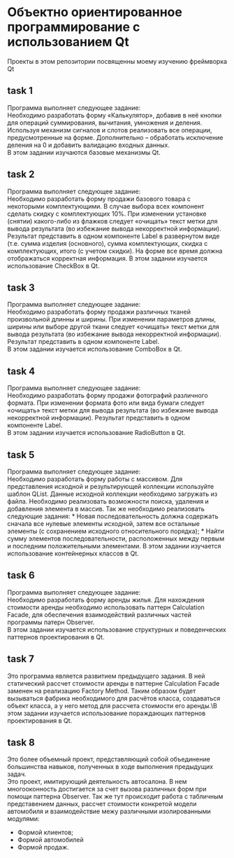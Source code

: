 # Объектно ориентированное программирование с использованием Qt
Проекты в этом репозитории посвященны моему изучению фреймворка Qt
## task 1
Программа выполняет следующее задание:\
Необходимо разработать форму «Калькулятор», добавив в неё кнопки для операций суммирования, вычитания, умножения и деления. Используя механизм сигналов и слотов реализовать все операции, предусмотренные на форме. Дополнительно – обработать исключение деления на 0 и добавить валидацию входных данных.\
В этом задании изучаются базовые механизмы Qt.
## task 2
Программа выполняет следующее задание:\
Необходимо разработать форму продажи базового товара с некоторыми комплектующими. В случае выбора всех компонент сделать скидку с комплектующих 10%. При изменении установке (снятии) какого-либо из флажков следует «очищать» текст метки для вывода результата (во избежание вывода некорректной информации). Результат представить в одном компоненте Label в развернутом виде (т.е. сумма изделия (основного), сумма комплектующих, скидка с комплектующих, итого (с учетом скидки). На форме все время должна отображаться корректная информация.
В этом задании изучается использование CheckBox в Qt.
## task 3
Программа выполняет следующее задание:\
Необходимо разработать форму продажи различных тканей произвольной длинны и ширины. При изменении параметров длины, ширины или выборе другой ткани следует «очищать» текст метки для вывода результата (во избежание вывода некорректной информации). Результат представить в одном компоненте Label.\
В этом задании изучается использование ComboBox в Qt.
## task 4
Программа выполняет следующее задание:\
Необходимо разработать форму продажи фотографий различного формата. При изменении формата фото или вида бумаги следует «очищать» текст метки для вывода результата (во избежание вывода некорректной информации). Результат представить в одном компоненте Label.\
В этом задании изучается использование RadioButton в Qt.
## task 5
Программа выполняет следующее задание:\
Необходимо разработать форму работы с массивом. Для представления исходной и результирующей коллекции используйте шаблон QList. Данные исходной коллекции необходимо загружать из файла. Необходимо реализовать возможности поиска, удаления и добавления элемента в массив. Так же необходимо реализовать следующие задания: * Новая последовательность должна содержать сначала все нулевые элементы исходной, затем все остальные элементы (с сохранением исходного относительного порядка);  * Найти сумму элементов последовательности, расположенных между первым и последним положительными элементами.
В этом задании изучается использование контейнерных классов в Qt.
## task 6
Программа выполняет следующее задание:\
Необходимо разработать форму аренды жилья. Для нахождения стоимости аренды необходимо использовать паттерн Calculation Facade, для обеспечения взаимодействий различных частей программы патерн Observer.\
В этом задании изучается использование структурных и поведенческих паттернов проектирования в Qt.
## task 7
Это программа является развитием предыдущего задания. В ней статический рассчет стоимости аренды в паттерне Calculation Facade заменен на реализацию Factory Method. Таким образом будет вызываться фабрика необходимого для расчётов класса, создаваться объект класса, а у него метод для рассчета стоимости его аренды.\В этом задании изучается использование пораждающих паттернов проектирования в Qt.
## task 8
Это более объемный проект, представляющий собой объединение большинства навыков, полученных в ходе выполнения предыдущих задач.\
Это проект, имитирующий деятельность автосалона. В нем многооконность достигается за счет вызова различных форм при помощи паттерна Observer. Так же тут происходит работа с табличным представением данных, рассчет стоимости конкретой модели автомобиля и взаимодействие межу различными изолированными модулями:
* Формой клиентов;
* Формой автомобилей
* Формой продаж.

